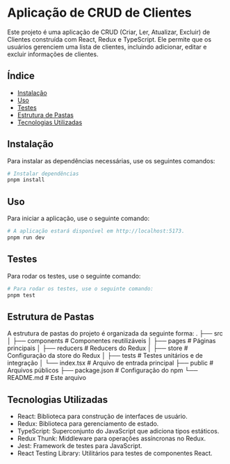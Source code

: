 # Aplicação de CRUD de Clientes

Este projeto é uma aplicação de CRUD (Criar, Ler, Atualizar, Excluir) de Clientes construída com React, Redux e TypeScript. Ele permite que os usuários gerenciem uma lista de clientes, incluindo adicionar, editar e excluir informações de clientes.

## Índice

- [Instalação](#instalação)
- [Uso](#uso)
- [Testes](#testes)
- [Estrutura de Pastas](#estrutura-de-pastas)
- [Tecnologias Utilizadas](#tecnologias-utilizadas)

## Instalação

Para instalar as dependências necessárias, use os seguintes comandos:

```sh
# Instalar dependências
pnpm install
```

## Uso

Para iniciar a aplicação, use o seguinte comando:

```sh
# A aplicação estará disponível em http://localhost:5173.
pnpm run dev
```

## Testes

Para rodar os testes, use o seguinte comando:

```sh
# Para rodar os testes, use o seguinte comando:
pnpm test
```

## Estrutura de Pastas

A estrutura de pastas do projeto é organizada da seguinte forma:
.
├── src
│ ├── components # Componentes reutilizáveis
│ ├── pages # Páginas principais
│ ├── reducers # Reducers do Redux
│ ├── store # Configuração da store do Redux
│ ├── tests # Testes unitários e de integração
│ └── index.tsx # Arquivo de entrada principal
├── public # Arquivos públicos
├── package.json # Configuração do npm
└── README.md # Este arquivo

## Tecnologias Utilizadas

- React: Biblioteca para construção de interfaces de usuário.
- Redux: Biblioteca para gerenciamento de estado.
- TypeScript: Superconjunto do JavaScript que adiciona tipos estáticos.
- Redux Thunk: Middleware para operações assíncronas no Redux.
- Jest: Framework de testes para JavaScript.
- React Testing Library: Utilitários para testes de componentes React.
